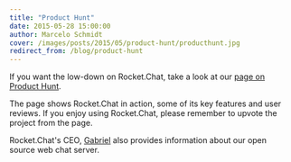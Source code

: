 ```yaml
---
title: "Product Hunt"
date: 2015-05-28 15:00:00
author: Marcelo Schmidt
cover: /images/posts/2015/05/product-hunt/producthunt.jpg
redirect_from: /blog/product-hunt
---
```


If you want the low-down on Rocket.Chat, take a look at our <a href="https://www.producthunt.com/posts/rocket-chat" target="_blank">page on Product Hunt</a>.

The page shows Rocket.Chat in action, some of its key features and user reviews. If you enjoy using Rocket.Chat, please remember to upvote the project from the page. 

Rocket.Chat's CEO, <a href="https://github.com/engelgabriel" target="_blank">Gabriel</a> also provides information about our open source web chat server.